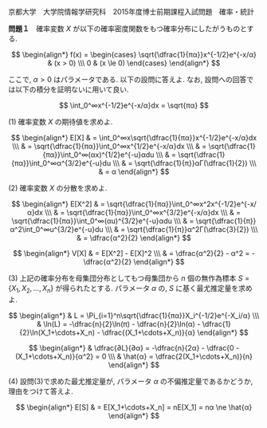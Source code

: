 京都大学　大学院情報学研究科　2015年度博士前期課程入試問題　確率・統計

**問題１**　確率変数 $X$ が以下の確率密度関数をもつ確率分布にしたがうものとする.

$$
    \begin{align*}
        f(x) = \begin{cases} 
            \sqrt{\dfrac{1}{πα}}x^{-1/2}e^{-x/α} & (x > 0) \\\ 0 & (x \le 0)
        \end{cases}
    \end{align*}
$$

ここで, $α > 0$ はパラメータである. 以下の設問に答えよ. なお, 設問への回答では以下の積分を証明ないに用いて良い.

$$
    \int_0^∞x^{-1/2}e^{-x/α}dx = \sqrt{πα}
$$

(1) 確率変数 $X$ の期待値を求めよ.

$$
    \begin{align*}
        E[X] & = \int_0^∞x\sqrt{\dfrac{1}{πα}}x^{-1/2}e^{-x/α}dx \\\
        & = \sqrt{\dfrac{1}{πα}}\int_0^∞x^{1/2}e^{-x/α}dx \\\
        & = \sqrt{\dfrac{1}{πα}}\int_0^∞(αx)^{1/2}e^{-u}αdu \\\
        & = \sqrt{\dfrac{1}{πα}}\int_0^∞α^{3/2}e^{-u}du \\\
        & = \sqrt{\dfrac{1}{π}}αΓ(\dfrac{1}{2}) \\\
        & = α
    \end{align*}
$$

(2) 確率変数 $X$ の分散を求めよ.

$$
    \begin{align*}
        E[X^2] & = \sqrt{\dfrac{1}{πα}}\int_0^∞x^2x^{-1/2}e^{-x/α}dx \\\
        & = \sqrt{\dfrac{1}{πα}}\int_0^∞x^{3/2}e^{-x/α}dx \\\
        & = \sqrt{\dfrac{1}{πα}}\int_0^∞(αu)^{3/2}e^{-u}αdu \\\
        & = \sqrt{\dfrac{1}{π}}α^2\int_0^∞u^{3/2}e^{-u}du \\\
        & = \sqrt{\dfrac{1}{π}}α^2Γ(\dfrac{3}{2}) \\\
        & = \dfrac{α^2}{2}
    \end{align*}
$$

$$
    \begin{align*}
        V[X] & = E[X^2] - E[X]^2 \\\
        & = \dfrac{α^2}{2} - α^2 = -\dfrac{α^2}{2}
    \end{align*}
$$

(3) 上記の確率分布を母集団分布としてもつ母集団から $n$ 個の無作為標本 $S = \{X_1,X_2,...,X_n\}$ が得られたとする. パラメータ $α$ の, $S$ に基く最尤推定量を求めよ.

$$
    \begin{align*}
        & L = \Pi_{i=1}^n\sqrt{\dfrac{1}{πα}}X_i^{-1/2}e^{-X_i/α} \\\
        & \ln(L) = -\dfrac{n}{2}\ln(π) - \dfrac{n}{2}\ln(α)  - \dfrac{1}{2}\ln(X_1+\cdots+X_n) - \dfrac{(X_1+\cdots+X_n)}{α}
    \end{align*}
$$

$$
    \begin{align*}
        & \dfrac{∂L}{∂α} = -\dfrac{n}{2α} - \dfrac{0 - (X_1+\cdots+X_n)}{α^2} = 0 \\\
        & \hat{α} = \dfrac{2(X_1+\cdots+X_n)}{n}
    \end{align*}
$$

(4) 設問(3)で求めた最尤推定量が, パラメータ $α$ の不偏推定量であるかどうか, 理由をつけて答えよ.

$$
    \begin{align*}
        E[S] & = E[X_1+\cdots+X_n] = nE[X_1] = nα \ne \hat{α}
    \end{align*}
$$

